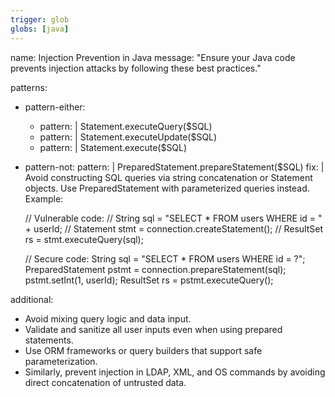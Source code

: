 ```yaml
---
trigger: glob
globs: [java]
---
```


name: Injection Prevention in Java
message: "Ensure your Java code prevents injection attacks by following these best practices."

patterns:
  - pattern-either:
      - pattern: |
          Statement.executeQuery($SQL)
      - pattern: |
          Statement.executeUpdate($SQL)
      - pattern: |
          Statement.execute($SQL)
  - pattern-not: 
      pattern: |
        PreparedStatement.prepareStatement($SQL)
fix: |
  Avoid constructing SQL queries via string concatenation or Statement objects.
  Use PreparedStatement with parameterized queries instead. Example:

    // Vulnerable code:
    // String sql = "SELECT * FROM users WHERE id = " + userId;
    // Statement stmt = connection.createStatement();
    // ResultSet rs = stmt.executeQuery(sql);

    // Secure code:
    String sql = "SELECT * FROM users WHERE id = ?";
    PreparedStatement pstmt = connection.prepareStatement(sql);
    pstmt.setInt(1, userId);
    ResultSet rs = pstmt.executeQuery();

additional:
  - Avoid mixing query logic and data input.
  - Validate and sanitize all user inputs even when using prepared statements.
  - Use ORM frameworks or query builders that support safe parameterization.
  - Similarly, prevent injection in LDAP, XML, and OS commands by avoiding direct concatenation of untrusted data.
```